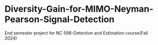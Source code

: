 # Diversity-Gain-for-MIMO-Neyman-Pearson-Signal-Detection
End semester project for NC 598-Detection and Estimation course(Fall 2024)
